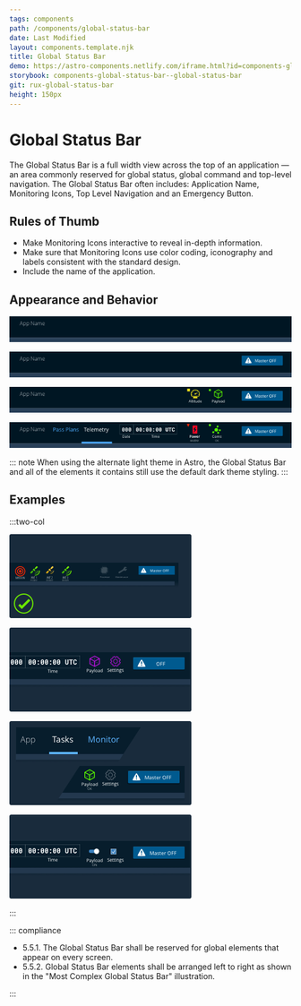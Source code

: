 ```yaml
---
tags: components
path: /components/global-status-bar
date: Last Modified
layout: components.template.njk
title: Global Status Bar
demo: https://astro-components.netlify.com/iframe.html?id=components-global-status-bar--global-status-bar
storybook: components-global-status-bar--global-status-bar
git: rux-global-status-bar
height: 150px
---
```


# Global Status Bar

The Global Status Bar is a full width view across the top of an application — an area commonly reserved for global status, global command and top-level navigation. The Global Status Bar often includes: Application Name, Monitoring Icons, Top Level Navigation and an Emergency Button.

## Rules of Thumb

- Make Monitoring Icons interactive to reveal in-depth information.
- Make sure that Monitoring Icons use color coding, iconography and labels consistent with the standard design.
- Include the name of the application.

## Appearance and Behavior

![Simplest Global Status Bar - Only include the App Name.](/img/components/global-status-simple.png "Simplest Global Status Bar - Only include the App Name.")

![Simple Global Status Bar - App Name and Emergency Off.](/img/components/global-status-more.png "Simple Global Status Bar - App Name and Emergency Off.")

![More Complex Global Status Bar - App Name, Status Icons and Emergency Off.](/img/components/global-status-very.png "More Complex Global Status Bar - App Name, Status Icons and Emergency Off.")

![Most Complex Global Status Bar - App Name, Navigation, Monitoring Icons and Emergency Off.](/img/components/global-status-complex.png "Most Complex Global Status Bar - App Name, Navigation, Monitoring Icons and Emergency Off.")

::: note
When using the alternate light theme in Astro, the Global Status Bar and all of the elements it contains still use the default dark theme styling.
:::

## Examples

:::two-col

![Do: Correctly and consistently utilize the standard elements that comprise the Global Status Bar.](/img/components/global-status-do-1.png "Do: Correctly and consistently utilize the standard elements that comprise the Global Status Bar.")

![Don’t: Use icons, labels and colors incorrectly.](/img/components/global-status-dont-1.png "Don’t: Use icons, labels and colors incorrectly.")

![Do: Left justify the application name and Top Level Nav (when utilized). Right justify Icons and Emergency Off (when utilized).](/img/components/global-status-do-2.png "Do: Left justify the application name and Top Level Nav (when utilized). Right justify Icons and Emergency Off (when utilized).")

![Don’t: Use the Global Status Bar for controls or indications that come and go with different app modes. Reserve it for truly global elements.](/img/components/global-status-dont-2.png "Don’t: Use the Global Status Bar for controls or indications that come and go with different app modes. Reserve it for truly global elements.")

:::

::: compliance

- 5.5.1. The Global Status Bar shall be reserved for global elements that appear on every screen.
- 5.5.2. Global Status Bar elements shall be arranged left to right as shown in the "Most Complex Global Status Bar"<!--linked illustration--> illustration.

:::
